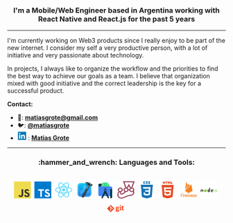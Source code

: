 <h3 align="center">I'm a Mobile/Web Engineer based in Argentina working with React Native and React.js for the past 5 years</h3>

---

I'm currently working on Web3 products since I really enjoy to be part of the new internet. I consider my self a very productive person, with a lot of initiative and very passionate about technology.

In projects, I always like to organize the workflow and the priorities to find the best way to achieve our goals as a team. I believe that organization mixed with good initiative and the correct leadership is the key for a successful product.

**Contact:**

- 📩: **matiasgrote@gmail.com**
- 🐦: **[@matiasgrote](https://twitter.com/MatiasGrote)**
- <img src="https://github.com/devicons/devicon/blob/master/icons/linkedin/linkedin-original.svg" title="LinkedIn" alt="LinkedIn" width="20" height="20"/>&nbsp;: **[Matias Grote](https://www.linkedin.com/in/matias-grote/)**

---

<h3 align="center">:hammer_and_wrench: Languages and Tools:</h3>
<br/>
<div align="center">
  <img src="https://github.com/devicons/devicon/blob/master/icons/javascript/javascript-original.svg" title="JavaScript" alt="JavaScript" width="40" height="40"/>&nbsp;
  <img src="https://github.com/devicons/devicon/blob/master/icons/typescript/typescript-original.svg" title="TypeScript" alt="TypeScript" width="40" height="40"/>&nbsp;
  <img src="https://github.com/devicons/devicon/blob/master/icons/react/react-original.svg" title="ReactNative & React" alt="ReactNative" width="40" height="40"/>&nbsp;
  <img src="https://github.com/devicons/devicon/blob/master/icons/xcode/xcode-original.svg" title="Xcode" alt="Xcode" width="40" height="40"/>&nbsp;
  <img src="https://github.com/devicons/devicon/blob/master/icons/androidstudio/androidstudio-original.svg" title="AndroidStudio" alt="AndroidStudio" width="40" height="40"/>&nbsp;
  <img src="https://github.com/devicons/devicon/blob/master/icons/jest/jest-plain.svg"  title="Jest" alt="Jest" width="40" height="40"/>&nbsp;
  <img src="https://github.com/devicons/devicon/blob/master/icons/css3/css3-plain-wordmark.svg"  title="CSS3" alt="CSS" width="40" height="40"/>&nbsp;
  <img src="https://github.com/devicons/devicon/blob/master/icons/html5/html5-plain-wordmark.svg" title="HTML5" alt="HTML" width="40" height="40"/>&nbsp;
  <img src="https://github.com/devicons/devicon/blob/master/icons/firebase/firebase-plain-wordmark.svg" title="Firebase" alt="Firebase" width="40" height="40"/>&nbsp;
  <img src="https://github.com/devicons/devicon/blob/master/icons/nodejs/nodejs-original-wordmark.svg" title="NodeJS" alt="NodeJS" width="40" height="40"/>&nbsp;
  <img src="https://github.com/devicons/devicon/blob/master/icons/git/git-plain-wordmark.svg" title="Git" \*\*alt="Git" width="40" height="40"/>&nbsp;

</div>
